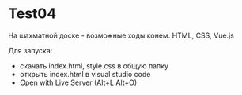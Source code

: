 # Test04
На шахматной доске - возможные ходы конем. HTML, CSS, Vue.js

Для запуска:
- скачать index.html, style.css в общую папку
- открыть index.html в visual studio code 
- Open with Live Server (Alt+L Alt+O)

